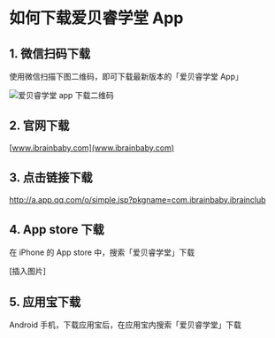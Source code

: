 # 如何下载**爱贝睿学堂 App**

## 1. 微信扫码下载

使用微信扫描下图二维码，即可下载最新版本的「爱贝睿学堂 App」

![爱贝睿学堂 app 下载二维码](https://cloud.githubusercontent.com/assets/4544011/23444148/2538a480-fe6e-11e6-816a-e689804e9c7b.png)

## 2. 官网下载

[www.ibrainbaby.com](www.ibrainbaby.com)

## 3. 点击链接下载

http://a.app.qq.com/o/simple.jsp?pkgname=com.ibrainbaby.ibrainclub

## 4. App store 下载

在 iPhone 的 App store 中，搜索「爱贝睿学堂」下载

[插入图片]

## 5. 应用宝下载

Android 手机，下载应用宝后，在应用宝内搜索「爱贝睿学堂」下载
